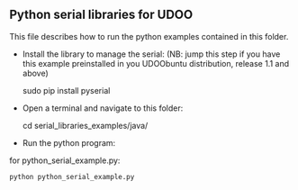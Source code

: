 Python serial libraries for UDOO
------------

This file describes how to run the python examples contained in this folder.

* Install the library to manage the serial:
(NB: jump this step if you have this example preinstalled in you UDOObuntu distribution, release 1.1 and above)


    sudo pip install pyserial

* Open a terminal and navigate to this folder:


    cd serial_libraries_examples/java/

* Run the python program:

for python_serial_example.py:

    python python_serial_example.py



